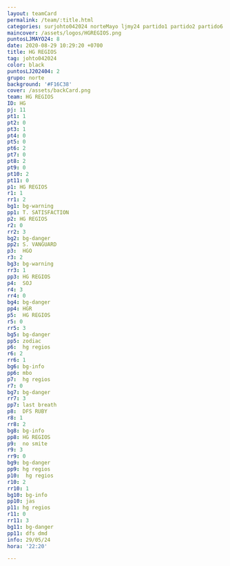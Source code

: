 ```yaml
---
layout: teamCard
permalink: /team/:title.html
categories: surjohto042024 norteMayo ljmy24 partido1 partido2 partido6 partido5 partido7 partido10 partido11 29
maincover: /assets/logos/HGREGIOS.png
puntosLJMAYO24: 8
date: 2020-08-29 10:29:20 +0700
title: HG REGIOS
tag: johto042024
color: black
puntosLJ202404: 2
grupo: norte
background: '#F16C38'
cover: /assets/backCard.png
team: HG REGIOS
ID: HG
pj: 11
pt1: 1
pt2: 0
pt3: 1
pt4: 0
pt5: 0
pt6: 2
pt7: 0
pt8: 2
pt9: 0
pt10: 2
pt11: 0
p1: HG REGIOS
r1: 1
rr1: 2
bg1: bg-warning
pp1: T. SATISFACTION
p2: HG REGIOS
r2: 0
rr2: 3
bg2: bg-danger
pp2: S. VANGUARD
p3:  HGO
r3: 2
bg3: bg-warning
rr3: 1
pp3: HG REGIOS
p4:  SOJ
r4: 3
rr4: 0
bg4: bg-danger
pp4: HGR
p5:  HG REGIOS
r5: 0
rr5: 3
bg5: bg-danger
pp5: zodiac
p6:  hg regios
r6: 2
rr6: 1
bg6: bg-info
pp6: mbo
p7:  hg regios
r7: 0
bg7: bg-danger
rr7: 3
pp7: last breath
p8:  DFS RUBY
r8: 1
rr8: 2 
bg8: bg-info
pp8: HG REGIOS
p9:  no smite
r9: 3
rr9: 0
bg9: bg-danger
pp9: hg regios
p10:  hg regios
r10: 2
rr10: 1
bg10: bg-info
pp10: jas
p11: hg regios
r11: 0
rr11: 3
bg11: bg-danger
pp11: dfs dmd
info: 29/05/24
hora: '22:20'

---
```



